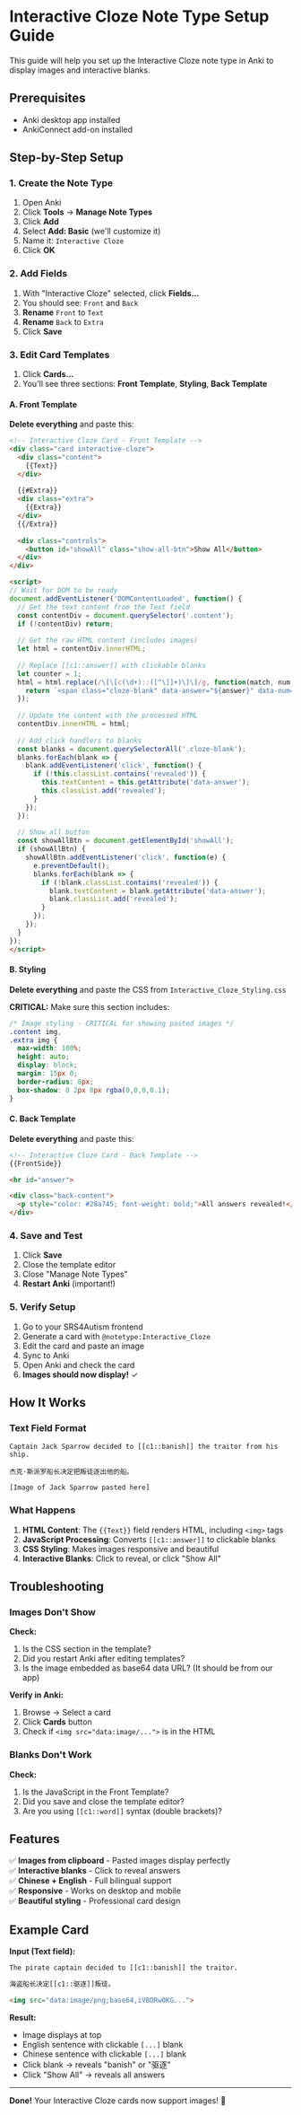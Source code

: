 # Interactive Cloze Note Type Setup Guide

This guide will help you set up the Interactive Cloze note type in Anki to display images and interactive blanks.

## Prerequisites

- Anki desktop app installed
- AnkiConnect add-on installed

## Step-by-Step Setup

### 1. Create the Note Type

1. Open Anki
2. Click **Tools** → **Manage Note Types**
3. Click **Add**
4. Select **Add: Basic** (we'll customize it)
5. Name it: `Interactive Cloze`
6. Click **OK**

### 2. Add Fields

1. With "Interactive Cloze" selected, click **Fields...**
2. You should see: `Front` and `Back`
3. **Rename** `Front` to `Text`
4. **Rename** `Back` to `Extra`
5. Click **Save**

### 3. Edit Card Templates

1. Click **Cards...**
2. You'll see three sections: **Front Template**, **Styling**, **Back Template**

#### A. Front Template

**Delete everything** and paste this:

```html
<!-- Interactive Cloze Card - Front Template -->
<div class="card interactive-cloze">
  <div class="content">
    {{Text}}
  </div>
  
  {{#Extra}}
  <div class="extra">
    {{Extra}}
  </div>
  {{/Extra}}
  
  <div class="controls">
    <button id="showAll" class="show-all-btn">Show All</button>
  </div>
</div>

<script>
// Wait for DOM to be ready
document.addEventListener('DOMContentLoaded', function() {
  // Get the text content from the Text field
  const contentDiv = document.querySelector('.content');
  if (!contentDiv) return;
  
  // Get the raw HTML content (includes images)
  let html = contentDiv.innerHTML;
  
  // Replace [[c1::answer]] with clickable blanks
  let counter = 1;
  html = html.replace(/\[\[c(\d+)::([^\]]+)\]\]/g, function(match, num, answer) {
    return `<span class="cloze-blank" data-answer="${answer}" data-num="${num}">[...]</span>`;
  });
  
  // Update the content with the processed HTML
  contentDiv.innerHTML = html;
  
  // Add click handlers to blanks
  const blanks = document.querySelectorAll('.cloze-blank');
  blanks.forEach(blank => {
    blank.addEventListener('click', function() {
      if (!this.classList.contains('revealed')) {
        this.textContent = this.getAttribute('data-answer');
        this.classList.add('revealed');
      }
    });
  });
  
  // Show all button
  const showAllBtn = document.getElementById('showAll');
  if (showAllBtn) {
    showAllBtn.addEventListener('click', function(e) {
      e.preventDefault();
      blanks.forEach(blank => {
        if (!blank.classList.contains('revealed')) {
          blank.textContent = blank.getAttribute('data-answer');
          blank.classList.add('revealed');
        }
      });
    });
  }
});
</script>
```

#### B. Styling

**Delete everything** and paste the CSS from `Interactive_Cloze_Styling.css`

**CRITICAL:** Make sure this section includes:
```css
/* Image styling - CRITICAL for showing pasted images */
.content img,
.extra img {
  max-width: 100%;
  height: auto;
  display: block;
  margin: 15px 0;
  border-radius: 8px;
  box-shadow: 0 2px 8px rgba(0,0,0,0.1);
}
```

#### C. Back Template

**Delete everything** and paste this:

```html
<!-- Interactive Cloze Card - Back Template -->
{{FrontSide}}

<hr id="answer">

<div class="back-content">
  <p style="color: #28a745; font-weight: bold;">All answers revealed!</p>
</div>
```

### 4. Save and Test

1. Click **Save**
2. Close the template editor
3. Close "Manage Note Types"
4. **Restart Anki** (important!)

### 5. Verify Setup

1. Go to your SRS4Autism frontend
2. Generate a card with `@notetype:Interactive_Cloze`
3. Edit the card and paste an image
4. Sync to Anki
5. Open Anki and check the card
6. **Images should now display!** ✓

## How It Works

### Text Field Format

```
Captain Jack Sparrow decided to [[c1::banish]] the traitor from his ship.

杰克·斯派罗船长决定把叛徒逐出他的船。

[Image of Jack Sparrow pasted here]
```

### What Happens

1. **HTML Content**: The `{{Text}}` field renders HTML, including `<img>` tags
2. **JavaScript Processing**: Converts `[[c1::answer]]` to clickable blanks
3. **CSS Styling**: Makes images responsive and beautiful
4. **Interactive Blanks**: Click to reveal, or click "Show All"

## Troubleshooting

### Images Don't Show

**Check:**
1. Is the CSS section in the template?
2. Did you restart Anki after editing templates?
3. Is the image embedded as base64 data URL? (It should be from our app)

**Verify in Anki:**
1. Browse → Select a card
2. Click **Cards** button
3. Check if `<img src="data:image/...">` is in the HTML

### Blanks Don't Work

**Check:**
1. Is the JavaScript in the Front Template?
2. Did you save and close the template editor?
3. Are you using `[[c1::word]]` syntax (double brackets)?

## Features

✅ **Images from clipboard** - Pasted images display perfectly  
✅ **Interactive blanks** - Click to reveal answers  
✅ **Chinese + English** - Full bilingual support  
✅ **Responsive** - Works on desktop and mobile  
✅ **Beautiful styling** - Professional card design  

## Example Card

**Input (Text field):**
```html
The pirate captain decided to [[c1::banish]] the traitor.

海盗船长决定[[c1::驱逐]]叛徒。

<img src="data:image/png;base64,iVBORw0KG...">
```

**Result:**
- Image displays at top
- English sentence with clickable `[...]` blank
- Chinese sentence with clickable `[...]` blank
- Click blank → reveals "banish" or "驱逐"
- Click "Show All" → reveals all answers

---

**Done!** Your Interactive Cloze cards now support images! 🎉

